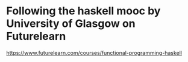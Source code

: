 Following the haskell mooc by University of Glasgow on Futurelearn
==================================================================

https://www.futurelearn.com/courses/functional-programming-haskell
